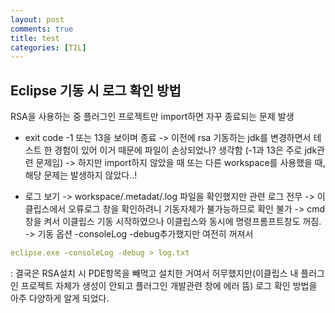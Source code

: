 ```yaml
---
layout: post
comments: true
title: test
categories: [TIL]
---
```



## Eclipse 기동 시 로그 확인 방법

RSA을 사용하는 중 플러그인 프로젝트만 import하면 자꾸 종료되는 문제 발생

- exit code -1 또는 13을 보이며 종료 
 -> 이전에 rsa 기동하는 jdk를 변경하면서 테스트 한 경험이 있어 이거 때문에 파일이 손상되었나? 생각함 (-1과 13은 주로 jdk관련 문제임)
 -> 하지만 import하지 않았을 때 또는 다른 workspace를 사용했을 때, 해당 문제는 발생하지 않았다..!

- 로그 보기
 -> workspace/.metadat/.log 파일을 확인했지만 관련 로그 전무
 -> 이클립스에서 오류로그 창을 확인하려니 기동자체가 불가능하므로 확인 불가
 -> cmd창을 켜서 이클립스 기동 시작하였으나 이클립스와 동시에 명령프롬프트창도 꺼짐.
 -> 기동 옵션 -consoleLog -debug추가했지만 여전히 꺼져서
```yaml
eclipse.exe -consoleLog -debug > log.txt
```

: 결국은 RSA설치 시 PDE항목을 빼먹고 설치한 거여서 허무했지만(이클립스 내 플러그인 프로젝트 자체가 생성이 안되고 플러그인 개발관련 창에 에러 뜸) 로그 확인 방법을 아주 다양하게 알게 되었다.

